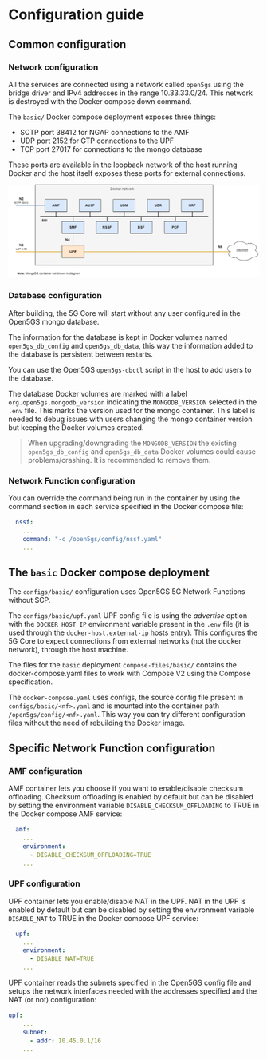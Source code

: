 # Configuration guide

## Common configuration

### Network configuration

All the services are connected using a network called `open5gs` using the bridge driver and IPv4 addresses in the range 10.33.33.0/24. This network is destroyed with the Docker compose down command.

The `basic/` Docker compose deployment exposes three things:
- SCTP port 38412 for NGAP connections to the AMF
- UDP port 2152 for GTP connections to the UPF
- TCP port 27017 for connections to the mongo database

These ports are available in the loopback network of the host running Docker and the host itself exposes these ports for external connections.

![Overview of the basic deployment](../misc/diagrams/basic.png)

### Database configuration

After building, the 5G Core will start without any user configured in the Open5GS mongo database.

The information for the database is kept in Docker volumes named `open5gs_db_config` and `open5gs_db_data`, this way the information added to the database is persistent between restarts.

You can use the Open5GS `open5gs-dbctl` script in the host to add users to the database.

The database Docker volumes are marked with a label `org.open5gs.mongodb_version` indicating the `MONGODB_VERSION` selected in the `.env` file. This marks the version used for the mongo container. This label is needed to debug issues with users changing the mongo container version but keeping the Docker volumes created.

> When upgrading/downgrading the `MONGODB_VERSION` the existing `open5gs_db_config` and `open5gs_db_data` Docker volumes could cause problems/crashing. It is recommended to remove them.

### Network Function configuration

You can override the command being run in the container by using the command section in each service specified in the Docker compose file:
```yaml
  nssf:
    ...
    command: "-c /open5gs/config/nssf.yaml"
    ...
```

## The `basic` Docker compose deployment

The `configs/basic/` configuration uses Open5GS 5G Network Functions without SCP.

The `configs/basic/upf.yaml` UPF config file is using the _advertise_ option with the `DOCKER_HOST_IP` environment variable present in the `.env` file (it is used through the `docker-host.external-ip` hosts entry). This configures the 5G Core to expect connections from external networks (not the docker network), through the host machine.

The files for the `basic` deployment `compose-files/basic/` contains the docker-compose.yaml files to work with Compose V2 using the Compose specification.

The `docker-compose.yaml` uses configs, the source config file present in `configs/basic/<nf>.yaml` and is mounted into the container path `/open5gs/config/<nf>.yaml`. This way you can try different configuration files without the need of rebuilding the Docker image.

## Specific Network Function configuration

### AMF configuration

AMF container lets you choose if you want to enable/disable checksum offloading. Checksum offloading is enabled by default but can be disabled by setting the environment variable `DISABLE_CHECKSUM_OFFLOADING` to TRUE in the Docker compose AMF service:
```yaml
  amf:
    ...
    environment:
      - DISABLE_CHECKSUM_OFFLOADING=TRUE
    ...
```

### UPF configuration

UPF container lets you enable/disable NAT in the UPF. NAT in the UPF is enabled by default but can be disabled by setting the environment variable `DISABLE_NAT` to TRUE in the Docker compose UPF service:
```yaml
  upf:
    ...
    environment:
      - DISABLE_NAT=TRUE
    ...
```

UPF container reads the subnets specified in the Open5GS config file and setups the network interfaces needed with the addresses specified and the NAT (or not) configuration:
```yaml
upf:
    ...
    subnet:
      - addr: 10.45.0.1/16
    ...
```
